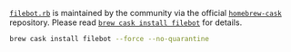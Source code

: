 [`filebot.rb`](https://github.com/Homebrew/homebrew-cask/blob/master/Casks/filebot.rb) is maintained by the community via the official [`homebrew-cask`](https://github.com/Homebrew/homebrew-cask) repository. Please read [`brew cask install filebot`](https://www.filebot.net/mac/brew.html) for details.
```sh
brew cask install filebot --force --no-quarantine
```
